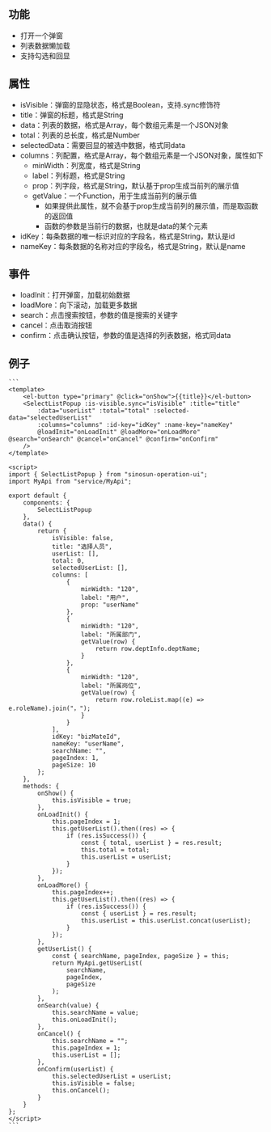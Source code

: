 <!--
 * @Author: huxudong
 * @Date: 2021-03-01 09:05:49
 * @LastEditTime: 2021-03-03 12:21:10
 * @Description: SelectListPopup组件说明文档
-->
## 功能
  + 打开一个弹窗
  + 列表数据懒加载
  + 支持勾选和回显

## 属性
  + isVisible：弹窗的显隐状态，格式是Boolean，支持.sync修饰符
  + title：弹窗的标题，格式是String
  + data：列表的数据，格式是Array，每个数组元素是一个JSON对象
  + total：列表的总长度，格式是Number
  + selectedData：需要回显的被选中数据，格式同data
  + columns：列配置，格式是Array，每个数组元素是一个JSON对象，属性如下
    - minWidth：列宽度，格式是String
    - label：列标题，格式是String
    - prop：列字段，格式是String，默认基于prop生成当前列的展示值
    - getValue：一个Function，用于生成当前列的展示值
      - 如果提供此属性，就不会基于prop生成当前列的展示值，而是取函数的返回值
      - 函数的参数是当前行的数据，也就是data的某个元素
  + idKey：每条数据的唯一标识对应的字段名，格式是String，默认是id
  + nameKey：每条数据的名称对应的字段名，格式是String，默认是name

## 事件
  + loadInit：打开弹窗，加载初始数据
  + loadMore：向下滚动，加载更多数据
  + search：点击搜索按钮，参数的值是搜索的关键字
  + cancel：点击取消按钮
  + confirm：点击确认按钮，参数的值是选择的列表数据，格式同data

## 例子
    ```
    <template>
        <el-button type="primary" @click="onShow">{{title}}</el-button>
        <SelectListPopup :is-visible.sync="isVisible" :title="title"
            :data="userList" :total="total" :selected-data="selectedUserList" 
            :columns="columns" :id-key="idKey" :name-key="nameKey"
            @loadInit="onLoadInit" @loadMore="onLoadMore" @search="onSearch" @cancel="onCancel" @confirm="onConfirm"
        />
    </template>

    <script>
    import { SelectListPopup } from "sinosun-operation-ui";
    import MyApi from "service/MyApi";

    export default {
        components: {
            SelectListPopup
        },
        data() {
            return {
                isVisible: false,
                title: "选择人员",
                userList: [],
                total: 0,
                selectedUserList: [],
                columns: [
                    {
                        minWidth: "120",
                        label: "用户",
                        prop: "userName"
                    },
                    {
                        minWidth: "120",
                        label: "所属部门",
                        getValue(row) {
                            return row.deptInfo.deptName;
                        }
                    },
                    {
                        minWidth: "120",
                        label: "所属岗位",
                        getValue(row) {
                            return row.roleList.map((e) => e.roleName).join("，");
                        }
                    }
                ],
                idKey: "bizMateId",
                nameKey: "userName",
                searchName: "",
                pageIndex: 1,
                pageSize: 10
            };
        },
        methods: {
            onShow() {
                this.isVisible = true;
            },
            onLoadInit() {
                this.pageIndex = 1;
                this.getUserList().then((res) => {
                    if (res.isSuccess()) {
                        const { total, userList } = res.result;
                        this.total = total;
                        this.userList = userList;
                    }                  
                });
            },
            onLoadMore() {
                this.pageIndex++;
                this.getUserList().then((res) => {
                    if (res.isSuccess()) {
                        const { userList } = res.result;
                        this.userList = this.userList.concat(userList);
                    }             
                });
            },
            getUserList() {
                const { searchName, pageIndex, pageSize } = this;
                return MyApi.getUserList(
                    searchName,
                    pageIndex,
                    pageSize
                );
            },
            onSearch(value) {
                this.searchName = value;
                this.onLoadInit();
            },
            onCancel() {
                this.searchName = "";
                this.pageIndex = 1;
                this.userList = [];
            },
            onConfirm(userList) {
                this.selectedUserList = userList;
                this.isVisible = false;
                this.onCancel();
            }
        }
    };
    </script>
    ```
    